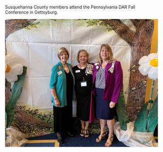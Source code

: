 Susquehanna County members attend the Pennsylvania DAR Fall Conference in Gettsyburg.

![Member Activity](/assets/images/Fall_Meeting_2022.jpg)
